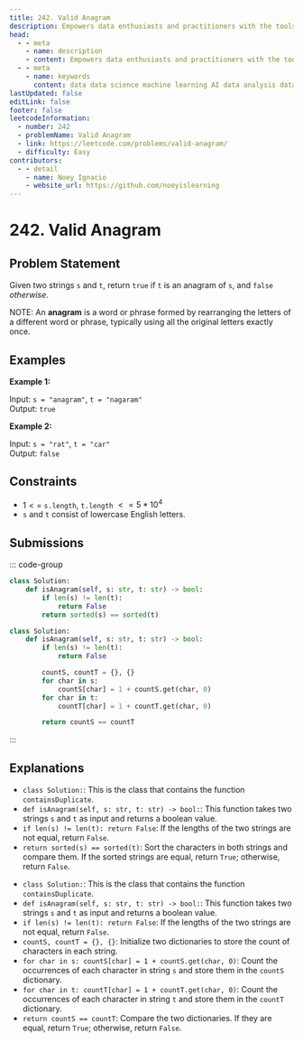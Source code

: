 ```yaml
---
title: 242. Valid Anagram
description: Empowers data enthusiasts and practitioners with the tools and knowledge to unlock the potential of data.
head:
  - - meta
    - name: description
    - content: Empowers data enthusiasts and practitioners with the tools and knowledge to unlock the potential of data.
  - - meta
    - name: keywords
      content: data data science machine learning AI data analysis data-driven data enthusiasts data practitioners
lastUpdated: false
editLink: false
footer: false
leetcodeInformation:
  - number: 242
  - problemName: Valid Anagram
  - link: https://leetcode.com/problems/valid-anagram/
  - difficulty: Easy
contributors:
  - - detail
    - name: Noey Ignacio
    - website_url: https://github.com/noeyislearning
---
```


# 242. Valid Anagram

## Problem Statement

Given two strings `s` and `t`, return `true` if `t` is an anagram of `s`, and `false` _otherwise_.

NOTE: An **anagram** is a word or phrase formed by rearranging the letters of a different word or phrase, typically using all the original letters exactly once.

## Examples

**Example 1:**

Input: `s = "anagram"`, `t = "nagaram"`  
Output: `true`

**Example 2:**

Input: `s = "rat"`, `t = "car"`  
Output: `false`

## Constraints

- $1 <=$ `s.length`, `t.length` $<= 5 * 10^4$
- `s` and `t` consist of lowercase English letters.

## Submissions

::: code-group

```python [Python] :line-numbers
class Solution:
    def isAnagram(self, s: str, t: str) -> bool:
        if len(s) != len(t):
            return False
        return sorted(s) == sorted(t)
```

```python [Python] :line-numbers
class Solution:
    def isAnagram(self, s: str, t: str) -> bool:
        if len(s) != len(t):
            return False

        countS, countT = {}, {}
        for char in s:
            countS[char] = 1 + countS.get(char, 0)
        for char in t:
            countT[char] = 1 + countT.get(char, 0)

        return countS == countT
```

:::

## Explanations

<CustomAccordion title="Python" submitted_by="@noeyislearning" submit_website_url="https://github.com/noeyislearning" :collapsed=false>

- `class Solution:`: This is the class that contains the function `containsDuplicate`.
- `def isAnagram(self, s: str, t: str) -> bool:`: This function takes two strings `s` and `t` as input and returns a boolean value.
- `if len(s) != len(t): return False`: If the lengths of the two strings are not equal, return `False`.
- `return sorted(s) == sorted(t)`: Sort the characters in both strings and compare them. If the sorted strings are equal, return `True`; otherwise, return `False`.

</CustomAccordion>

<CustomAccordion title="Python" submitted_by="@noeyislearning" submit_website_url="https://github.com/noeyislearning" :collapsed=true>

- `class Solution:`: This is the class that contains the function `containsDuplicate`.
- `def isAnagram(self, s: str, t: str) -> bool:`: This function takes two strings `s` and `t` as input and returns a boolean value.
- `if len(s) != len(t): return False`: If the lengths of the two strings are not equal, return `False`.
- `countS, countT = {}, {}`: Initialize two dictionaries to store the count of characters in each string.
- `for char in s: countS[char] = 1 + countS.get(char, 0)`: Count the occurrences of each character in string `s` and store them in the `countS` dictionary.
- `for char in t: countT[char] = 1 + countT.get(char, 0)`: Count the occurrences of each character in string `t` and store them in the `countT` dictionary.
- `return countS == countT`: Compare the two dictionaries. If they are equal, return `True`; otherwise, return `False`.

</CustomAccordion>
